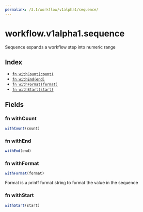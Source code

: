 ```yaml
---
permalink: /3.1/workflow/v1alpha1/sequence/
---
```


# workflow.v1alpha1.sequence

Sequence expands a workflow step into numeric range

## Index

* [`fn withCount(count)`](#fn-withcount)
* [`fn withEnd(end)`](#fn-withend)
* [`fn withFormat(format)`](#fn-withformat)
* [`fn withStart(start)`](#fn-withstart)

## Fields

### fn withCount

```ts
withCount(count)
```



### fn withEnd

```ts
withEnd(end)
```



### fn withFormat

```ts
withFormat(format)
```

Format is a printf format string to format the value in the sequence

### fn withStart

```ts
withStart(start)
```

